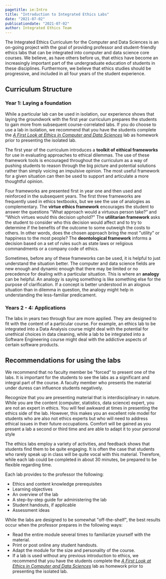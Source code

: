 ```yaml
---
pagetitle: ie:Intro
title: "Introduction to Integrated Ethics Labs"
date: "2021-07-02"
publicationdate: "2021-07-02"
author: Integrated Ethics Team
---
```



The Integrated Ethics Curriculum for the Computer and Data Sciences is an
on-going project with the goal of providing professor and student-friendly
ethics labs that can be integrated into computer and data science core courses. We
believe, as have others before us, that ethics have become an increasingly
important part of the undergraduate education of students in these disciplines.
Furthermore, we believe that ethics studies should be progressive, and included
in all four years of the student experience. 

## Curriculum Structure

### Year 1: Laying a foundation

While a particular lab can be used in isolation, our experience
shows that laying the groundwork with the first year curriculum prepares the
students to gain more from subsequent course-correlated labs. If you do choose
to use a lab in isolation, we recommend that you have the students complete the
[*A First Look at Ethics in Computer and Data Sciences*](labs/a-first-look-at-ethics-in-computer-and-data-sciences.md) lab as homework prior 
to presenting the isolated lab.

The first year of the curriculum introduces a **toolkit of eithical frameworks** 
for use in
evaluating approaches to ethical dilemmas. The use of these framework tools is
encouraged throughout the curriculum as a way of pushing students to reason
through the big picture and potential solutions rather than simply voicing an
impulsive opinion. The most useful framework for a given situation can then be
used to support and articulate a more thoughtful opinion.

Four frameworks are presented first in year one and then used and reinforced in the
subsequent years. The first three frameworks are frequently used in ethics
textbooks, but we see the use of analogies as complementary.
The **virtue ethics framework** encourages the student to answer the questions "What
approach would a virtuous person take?” and “Which virtues would this decision
uphold?"
The **utilitarian framework** asks the student to consider who this decision
would affect and to try to determine if the benefits of the outcome to some
outweigh the costs to others. In other words, does the chosen approach bring the
most "utility" or happiness to the most people?
The **deontological framework** informs a decision based on a set of rules such
as state laws or religious commandments or a company code of ethics.

Sometimes, before any of these frameworks can be used, it is helpful to just
understand the situation better. The computer and data science fields are new
enough and dynamic enough that there may be limited or no precedence for dealing
with a particular situation. This is where an **analogy** can be helpful. An analogy
is saying something is like something else for the purpose of clarification.
If a concept is better understood in an alogous situation than in dilemma in
question, the analogy might help in understanding the less-familiar predicament.

### Years 2 - 4: Applications

The labs in years two through four are more applied. They are designed to fit
with the content of a particular course. For example, an ethics lab to be
integrated into a Data Analysis course might deal with the potential for
unethical choices in data cleaning, while a lab to be integrated into a Software
Engineering course might deal with the addictive aspects of certain software
products.

## Recommendations for using the labs

We recommend that no faculty member be "forced" to present one of the labs. It
is important for the students to see the labs as a significant and integral part
of the course. A faculty member who presents the material under duress can
influence students negatively.

Recognize that you are presenting material that is
interdisciplinary in nature. While you are the content (computer, statistics,
data science) expert, you are not an expert in ethics. You will feel awkward at
times in presenting the ethics side of the lab. However, this makes you an
excellent role model for students who are also not ethics experts but who will
need to address ethical issues in their future occupations. Comfort will be
gained as you present a lab a second or third time and are able to adapt it to
your personal style

The ethics labs employ a variety of activities, and feedback shows that students
find them to be quite engaging. It is often the case that students who rarely
speak up in class will be quite vocal with this material. Therefore, while each
lab could be completed in about 30 minutes, be prepared to be flexible regarding
time.

Each lab provides to the professor the following:

* Ethics and content knowledge prerequisites
* Learning objectives
* An overview of the lab
* A step-by-step guide for administering the lab
* Student handouts, if applicable
* Assessment ideas

While the labs are designed to be somewhat "off-the-shelf", the best results
occur when the professor prepares in the following ways: 

* Read the entire module several times to familiarize yourself with the material.
* Print or post online any student handouts. 
* Adapt the module for the size and personality of the course. 
* If a lab is used without any previous introduction to ethics, we recommend that you
have the students complete the 
[*A First Look at Ethics in Computer and Data Sciences*](labs/a-first-look-at-ethics-in-computer-and-data-sciences.md) lab as homework prior to presenting 
the isolated lab.


